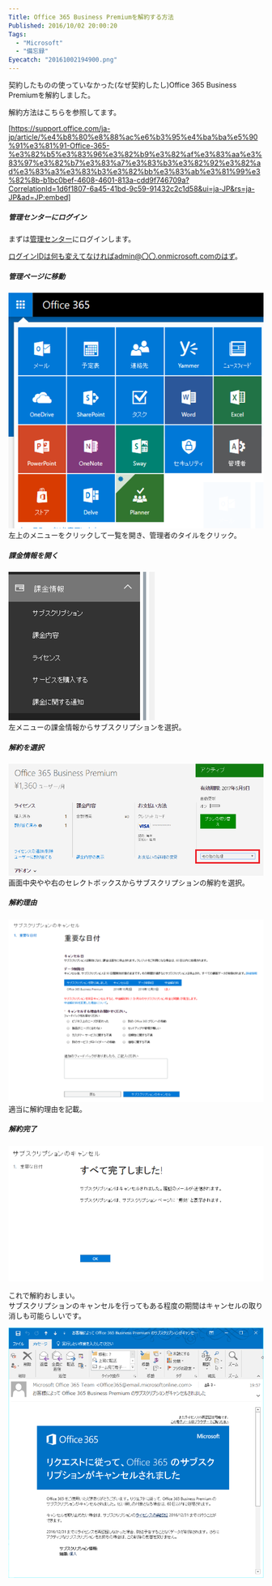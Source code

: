 ```yaml
---
Title: Office 365 Business Premiumを解約する方法
Published: 2016/10/02 20:00:20
Tags:
  - "Microsoft"
  - "備忘録"
Eyecatch: "20161002194900.png"
---
```

契約したものの使っていなかった(なぜ契約したし)Office 365 Business Premiumを解約しました。  

解約方法はこちらを参照してます。   

[https://support.office.com/ja-jp/article/%e4%b8%80%e8%88%ac%e6%b3%95%e4%ba%ba%e5%90%91%e3%81%91-Office-365-%e3%82%b5%e3%83%96%e3%82%b9%e3%82%af%e3%83%aa%e3%83%97%e3%82%b7%e3%83%a7%e3%83%b3%e3%82%92%e3%82%ad%e3%83%a3%e3%83%b3%e3%82%bb%e3%83%ab%e3%81%99%e3%82%8b-b1bc0bef-4608-4601-813a-cdd9f746709a?CorrelationId=1d6f1807-6a45-41bd-9c59-91432c2c1d58&ui=ja-JP&rs=ja-JP&ad=JP:embed]

##### 管理センターにログイン  
まずは[管理センター](https://portal.office.com)にログインします。  

ログインIDは何も変えてなければadmin@〇〇.onmicrosoft.comのはず。  

##### 管理ページに移動  
![](20161002194900.png)   
左上のメニューをクリックして一覧を開き、管理者のタイルをクリック。  

##### 課金情報を開く  
![](20161002195007.png)   
左メニューの課金情報からサブスクリプションを選択。  

##### 解約を選択  
![](20161002195154.png)   
画面中央やや右のセレクトボックスからサブスクリプションの解約を選択。  

##### 解約理由  
![](20161002195319.png)   
適当に解約理由を記載。  

##### 解約完了
![](20161002195601.png)   

これで解約おしまい。  
サブスクリプションのキャンセルを行ってもある程度の期間はキャンセルの取り消しも可能らしいです。  

![](20161002195923.png) 

